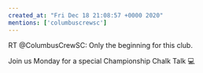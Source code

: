```yaml
---
created_at: "Fri Dec 18 21:08:57 +0000 2020"
mentions: ['columbuscrewsc']
---
```


RT @ColumbusCrewSC: Only the beginning for this club.

Join us Monday for a special Championship Chalk Talk 💻